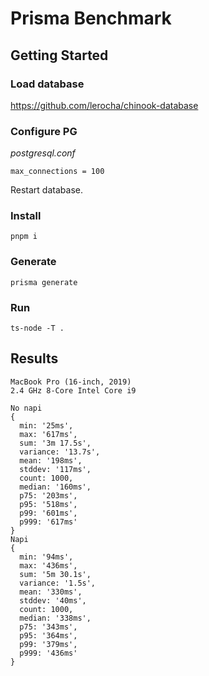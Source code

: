 # Prisma Benchmark

## Getting Started

### Load database

https://github.com/lerocha/chinook-database

### Configure PG

_postgresql.conf_

```
max_connections = 100
```

Restart database.

### Install

```
pnpm i
```

### Generate

```
prisma generate
```

### Run

```
ts-node -T .
```

## Results

```
MacBook Pro (16-inch, 2019)
2.4 GHz 8-Core Intel Core i9
```

```
No napi
{
  min: '25ms',
  max: '617ms',
  sum: '3m 17.5s',
  variance: '13.7s',
  mean: '198ms',
  stddev: '117ms',
  count: 1000,
  median: '160ms',
  p75: '203ms',
  p95: '518ms',
  p99: '601ms',
  p999: '617ms'
}
Napi
{
  min: '94ms',
  max: '436ms',
  sum: '5m 30.1s',
  variance: '1.5s',
  mean: '330ms',
  stddev: '40ms',
  count: 1000,
  median: '338ms',
  p75: '343ms',
  p95: '364ms',
  p99: '379ms',
  p999: '436ms'
}
```

